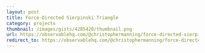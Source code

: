 ```yaml
---
layout: post
title: Force-Directed Sierpinski Triangle
category: projects
thumbnail: /images/gists/4285420/thumbnail.png
url: https://observablehq.com/@christophermanning/force-directed-sierpinski-triangle
redirect_to: https://observablehq.com/@christophermanning/force-directed-sierpinski-triangle
---
```

